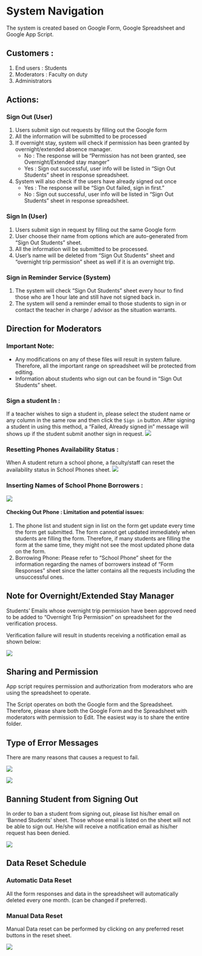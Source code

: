 # System Navigation
The system is created based on Google Form, Google Spreadsheet and Google App Script. 

## Customers : 
1.	End users : Students
2.	Moderators : Faculty on duty
3.	Administrators
	
## Actions:

### Sign Out (User)

1.	Users submit sign out requests by filling out the Google form
2.	All the information will be submitted to be processed
3.	If overnight stay, system will check if permission has been granted by overnight/extended absence manager.
    * No : The response will be “Permission has not been granted, see Overnight/Extended stay manger”
    * Yes : Sign out successful, user info will be listed in “Sign Out Students” sheet in response spreadsheet.
4.	System will also check if the users have already signed out once
    * Yes : The response will be “Sign Out failed, sign in first.” 
    * No : Sign out successful, user info will be listed in “Sign Out Students” sheet in response spreadsheet. 

### Sign In (User)
1.	Users submit sign in request by filling out the same Google form
2.	User choose their name from options which are auto-generated from “Sign Out Students” sheet. 
3.	All the information will be submitted to be processed. 
4.	User’s name will be deleted from “Sign Out Students” sheet and “overnight trip permission” sheet as well if it is an overnight trip.

### Sign in Reminder Service (System)
1.	The system will check “Sign Out Students” sheet every hour to find those who are 1 hour late and still have not signed back in. 
2.	The system will send a reminder email to those students to sign in or contact the teacher in charge / advisor as the situation warrants. 


## Direction for  Moderators

### Important Note: 
  * Any modifications on any of these files will result in system failure. Therefore, all the important range on spreadsheet will be protected from editing. 
  *  Information about students who sign out can be found in “Sign Out Students” sheet.

### Sign a student In : 
If a teacher wishes to sign a student in, please select the student name or any column in the same row and then click the  `Sign in` button. After signing a student in using this method, a “Failed, Already signed in” message will shows up if the student submit another sign in request. 
![](Picture1.png)


### Resetting Phones Availability Status : 
When A student return a school phone, a faculty/staff can reset the availability status in School Phones sheet. 
![](Picture2.png)

### Inserting Names of School Phone Borrowers :  
![](Picture3.png)

#### Checking Out Phone : Limitation and potential issues: 
1.	The phone list  and student sign in list on the form get update every time the form get submitted. The form cannot get updated immediately when students are filling the form. Therefore, if many students are filling the form at the same time, they might not see the most updated phone data on the form. 
2.	Borrowing Phone: Please refer to “School Phone” sheet for the information regarding the names of borrowers instead of “Form Responses” sheet since the latter contains all the requests including the unsuccessful ones. 

## Note for  Overnight/Extended Stay Manager
Students’ Emails whose overnight trip permission have been approved need to be added to “Overnight Trip Permission” on spreadsheet for the verification process. 

Verification failure will result in students receiving a notification email as shown below: 

![](Picture3.png)

## Sharing and Permission
App script requires permission and authorization from moderators who are using the spreadsheet to operate. 

The Script operates on both the Google form and the Spreadsheet. Therefore, please share both the Google Form and the Spreadsheet with moderators with permission to Edit. The easiest way is to share the entire folder. 

## Type of Error Messages
There are many reasons that causes a request to fail. 

![](Picture99.png)

![](Picture4.png)

## Banning Student from Signing Out
In order to ban a student from signing out, please list his/her email on ‘Banned Students’ sheet.
Those whose email is listed on the sheet will not be able to sign out. He/she will receive a notification email as his/her request has been denied.  

![](Picture5.png)

## Data Reset Schedule

### Automatic Data Reset 
All the form responses and data in the spreadsheet will automatically deleted every one month. (can be changed if preferred). 

### Manual Data Reset
Manual Data reset can be performed by clicking on any preferred reset buttons in the reset sheet. 

![](Picture6.png)
